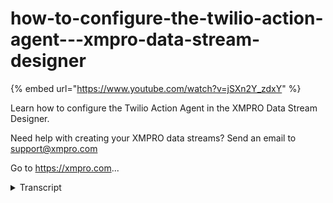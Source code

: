# how-to-configure-the-twilio-action-agent---xmpro-data-stream-designer
{% embed url="https://www.youtube.com/watch?v=jSXn2Y_zdxY" %}



Learn how to configure the Twilio Action Agent in the XMPRO Data Stream Designer. 

Need help with creating your XMPRO data streams? Send an email to support@xmpro.com 

Go to https://xmpro.com...
<details>
<summary>Transcript</summary>Learn how to configure the Twilio Action Agent in the XMPRO Data Stream Designer. 

Need help with creating your XMPRO data streams? Send an email to support@xmpro.com 

Go to https://xmpro.com...
we are going to do here is look at how

to set up and configure the Twilio

action agent this agent allows a user to

send an SMS to a mobile number I already

have an event simulator set up and

configured which will simulate

temperature readings coming from a

sensor then I have a data conversion

agent set up and configured which will

convert the temperature readings to the

entire time

lastly I have a filter which will filter

all temperatures that are higher than

100 degrees if there are higher than 100

degrees I want to send an SMS to someone

so go to the toolbox and search for

Trulia you will find it on the action

agents click on the agent and drag it to

the canvas connect the output endpoint

of the filter agent to the input

endpoint of Julia agent and note that

the default name has been given to the

Strela agent you can rename this agent

by clicking on the white space and start

typing click some mouse on your canvas

and click site

to configure this agent double click

connect

first make sure you using the correct

collection if not select another

collection from the drop-down next you

need to add your account ace ID then at

your authentication target then you need

to add the number the SMS is going to be

sent from

at the number the SMS is going to be

sent to press enter now you need to type

your SMS message now that you can use

placeholders in your message using the

example alarm when you're done typing

your message click someone else on the

phone

now that I've added the placeholder

called temp in my message and that this

placeholder got added to the placeholder

script when I click somewhere else on

the phone

be sure to map all your placeholders so

that I could get the correct values I'm

going to map it attempt which is a field

that is coming from my filter agent

click apply and click Save you can

verify if your stream has been

configured correctly by clicking on

integrity check none of my agents are

marked with red which means everything

is configured correctly to run the

stream just click on publish
</details>
